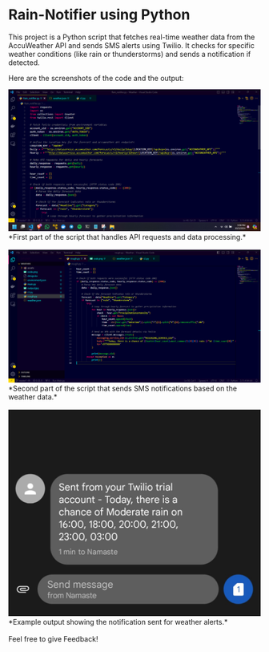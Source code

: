 # Rain-Notifier using Python
This project is a Python script that fetches real-time weather data from the AccuWeather API and sends SMS alerts using Twilio. It checks for specific weather conditions (like rain or thunderstorms) and sends a notification if detected.

Here are the screenshots of the code and the output:

<img src="Screenshots/weather_script_1.png" alt="Code Screenshot 1" width="600"/>
*First part of the script that handles API requests and data processing.*
<br><br>
<img src="Screenshots/weather_script_2.png" alt="Code Screenshot 2" width="600"/>
*Second part of the script that sends SMS notifications based on the weather data.*
<br><br>
<img src="Screenshots/output.jpg" alt="Output Screenshot" width="600"/>
*Example output showing the notification sent for weather alerts.*
<br><br>
Feel free to give Feedback!
